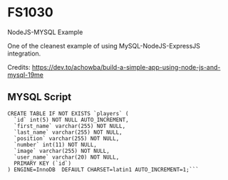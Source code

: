 # FS1030
NodeJS-MYSQL Example

One of the cleanest example of using MySQL-NodeJS-ExpressJS integration.

Credits: https://dev.to/achowba/build-a-simple-app-using-node-js-and-mysql-19me

## MYSQL Script

```CREATE DATABASE socka;
CREATE TABLE IF NOT EXISTS `players` (
  `id` int(5) NOT NULL AUTO_INCREMENT,
  `first_name` varchar(255) NOT NULL,
  `last_name` varchar(255) NOT NULL,
  `position` varchar(255) NOT NULL,
  `number` int(11) NOT NULL,
  `image` varchar(255) NOT NULL,
  `user_name` varchar(20) NOT NULL,
  PRIMARY KEY (`id`)
) ENGINE=InnoDB  DEFAULT CHARSET=latin1 AUTO_INCREMENT=1;```